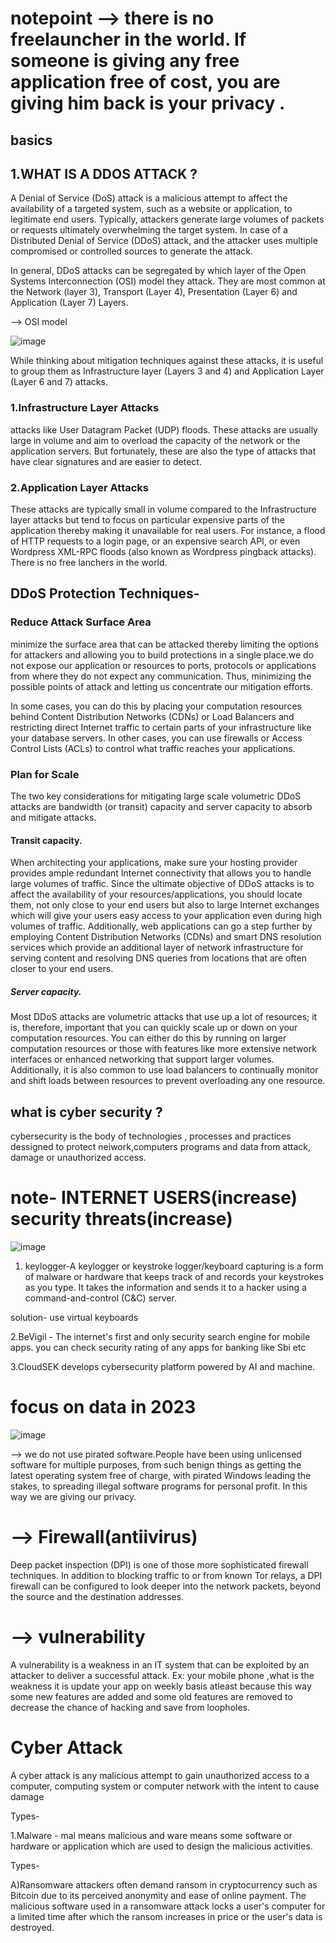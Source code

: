 # notepoint --> there is no freelauncher in the world. If someone is giving any free application free of cost, you are giving him back is your privacy .

## basics 
 ## 1.WHAT IS A DDOS ATTACK ?   
 
A Denial of Service (DoS) attack is a malicious attempt to affect the availability of a targeted system, such as a website or application, to legitimate end users. Typically, attackers generate large volumes of packets or requests ultimately overwhelming the target system. In case of a Distributed Denial of Service (DDoS) attack, and the attacker uses multiple compromised or controlled sources to generate the attack.

In general, DDoS attacks can be segregated by which layer of the Open Systems Interconnection (OSI) model they attack. They are most common at the Network (layer 3), Transport (Layer 4), Presentation (Layer 6) and Application (Layer 7) Layers. 

--> OSI model 

![image](https://github.com/Riyatomar14/CyberSecurityCareer/assets/143107173/5dc32182-40c9-42ff-aab0-d84b907c3c66)

While thinking about mitigation techniques against these attacks, it is useful to group them as Infrastructure layer (Layers 3 and 4) and Application Layer (Layer 6 and 7) attacks.

### 1.Infrastructure Layer Attacks

attacks like User Datagram Packet (UDP) floods. These attacks are usually large in volume and aim to overload the capacity of the network or the application servers. But fortunately, these are also the type of attacks that have clear signatures and are easier to detect.

 ### 2.Application Layer Attacks

These attacks are typically small in volume compared to the Infrastructure layer attacks but tend to focus on particular expensive parts of the application thereby making it unavailable for real users. For instance, a flood of HTTP requests to a login page, or an expensive search API, or even Wordpress XML-RPC floods (also known as Wordpress pingback attacks).
There is no free lanchers in the world.

## DDoS Protection Techniques-

### Reduce Attack Surface Area

minimize the surface area that can be attacked thereby limiting the options for attackers and allowing you to build protections in a single place.we do not expose our application or resources to ports, protocols or applications from where they do not expect any communication. Thus, minimizing the possible points of attack and letting us concentrate our mitigation efforts.

In some cases, you can do this by placing your computation resources behind Content Distribution Networks (CDNs) or Load Balancers and restricting direct Internet traffic to certain parts of your infrastructure like your database servers. In other cases, you can use firewalls or Access Control Lists (ACLs) to control what traffic reaches your applications.

### Plan for Scale

The two key considerations for mitigating large scale volumetric DDoS attacks are bandwidth (or transit) capacity and server capacity to absorb and mitigate attacks.

#### Transit capacity.

When architecting your applications, make sure your hosting provider provides ample redundant Internet connectivity that allows you to handle large volumes of traffic. Since the ultimate objective of DDoS attacks is to affect the availability of your resources/applications, you should locate them, not only close to your end users but also to large Internet exchanges which will give your users easy access to your application even during high volumes of traffic. Additionally, web applications can go a step further by employing Content Distribution Networks (CDNs) and smart DNS resolution services which provide an additional layer of network infrastructure for serving content and resolving DNS queries from locations that are often closer to your end users.

##### Server capacity.

Most DDoS attacks are volumetric attacks that use up a lot of resources; it is, therefore, important that you can quickly scale up or down on your computation resources. You can either do this by running on larger computation resources or those with features like more extensive network interfaces or enhanced networking that support larger volumes. Additionally, it is also common to use load balancers to continually monitor and shift loads between resources to prevent overloading any one resource.

## what is cyber security ?

cybersecurity is the body of technologies , processes and practices dessigned to protect neiwork,computers programs and data from attack, damage or unauthorized access.

# note- INTERNET USERS(increase) security threats(increase)

![image](https://github.com/Riyatomar14/CyberSecurityCareer/assets/143107173/e0eea4d9-08b8-4896-9aeb-8eb1e695ac33)

1. keylogger-A keylogger or keystroke logger/keyboard capturing is a form of malware or hardware that keeps track of and records your keystrokes as you type. It takes the information and sends it to a hacker using a command-and-control (C&C) server.

solution- use virtual keyboards 

2.BeVigil - The internet's first and only security search engine for mobile apps. you can check security rating of any apps for banking like Sbi etc

3.CloudSEK develops cybersecurity platform powered by AI and machine.

# focus on data in 2023

![image](https://github.com/Riyatomar14/CyberSecurityCareer/assets/143107173/1c4fe526-f351-4bb5-8e66-19ea5ba1f1ca)

--> we do not use pirated software.People have been using unlicensed software for multiple purposes, from such benign things as getting the latest operating system free of charge, with pirated Windows leading the stakes, to spreading illegal software programs for personal profit. In this way we are giving our privacy.

# --> Firewall(antiivirus)

Deep packet inspection (DPI) is one of those more sophisticated firewall techniques. In addition to blocking traffic to or from known Tor relays, a DPI firewall can be configured to look deeper into the network packets, beyond the source and the destination addresses.

# --> vulnerability
A vulnerability is a weakness in an IT system that can be exploited by an attacker to deliver a successful attack. Ex: your mobile phone ,what is the weakness it is update your app on weekly basis atleast because this way some new features are added and some old features are removed to decrease the chance of hacking and save from loopholes.


# Cyber Attack 

A cyber attack is any malicious attempt to gain unauthorized access to a computer, computing system or computer network with the intent to cause damage

Types-

1.Malware  - mal means malicious and ware means some software or hardware or application which are used to design the malicious activities.

Types-

A)Ransomware attackers often demand ransom in cryptocurrency such as Bitcoin due to its perceived anonymity and ease of online payment. The malicious software used in a ransomware attack locks a user's computer for a limited time after which the ransom increases in price or the user's data is destroyed.
